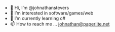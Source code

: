 - 👋 Hi, I’m @johnathanstevers
- 👀 I’m interested in software/games/web
- 🌱 I’m currently learning c#
- 📫 How to reach me ... johnathan@paperlite.net

<!---
johnathanstevers/johnathanstevers is a ✨ special ✨ repository because its `README.md` (this file) appears on your GitHub profile.
You can click the Preview link to take a look at your changes.
--->
